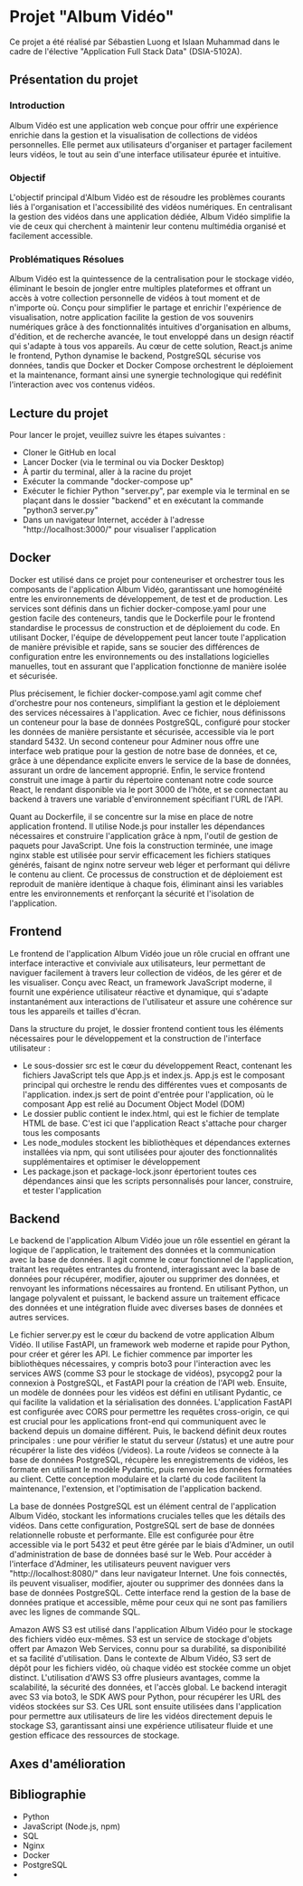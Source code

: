 # Projet "Album Vidéo"
 Ce projet a été réalisé par Sébastien Luong et Islaan Muhammad dans le cadre de l'élective "Application Full Stack Data" (DSIA-5102A).

## Présentation du projet

### Introduction
Album Vidéo est une application web conçue pour offrir une expérience enrichie dans la gestion et la visualisation de collections de vidéos personnelles. Elle permet aux utilisateurs d'organiser et partager facilement leurs vidéos, le tout au sein d'une interface utilisateur épurée et intuitive.

### Objectif
L'objectif principal d'Album Vidéo est de résoudre les problèmes courants liés à l'organisation et l'accessibilité des vidéos numériques. En centralisant la gestion des vidéos dans une application dédiée, Album Vidéo simplifie la vie de ceux qui cherchent à maintenir leur contenu multimédia organisé et facilement accessible.

### Problématiques Résolues

Album Vidéo est la quintessence de la centralisation pour le stockage vidéo, éliminant le besoin de jongler entre multiples plateformes et offrant un accès à votre collection personnelle de vidéos à tout moment et de n'importe où. Conçu pour simplifier le partage et enrichir l'expérience de visualisation, notre application facilite la gestion de vos souvenirs numériques grâce à des fonctionnalités intuitives d'organisation en albums, d'édition, et de recherche avancée, le tout enveloppé dans un design réactif qui s'adapte à tous vos appareils. Au cœur de cette solution, React.js anime le frontend, Python dynamise le backend, PostgreSQL sécurise vos données, tandis que Docker et Docker Compose orchestrent le déploiement et la maintenance, formant ainsi une synergie technologique qui redéfinit l'interaction avec vos contenus vidéos.

## Lecture du projet
Pour lancer le projet, veuillez suivre les étapes suivantes :
- Cloner le GitHub en local
- Lancer Docker (via le terminal ou via Docker Desktop)
- À partir du terminal, aller à la racine du projet
- Exécuter la commande "docker-compose up"
- Exécuter le fichier Python "server.py", par exemple via le terminal en se plaçant dans le dossier "backend" et en exécutant la commande "python3 server.py"
- Dans un navigateur Internet, accéder à l'adresse "http://localhost:3000/" pour visualiser l'application

## Docker
Docker est utilisé dans ce projet pour conteneuriser et orchestrer tous les composants de l'application Album Vidéo, garantissant une homogénéité entre les environnements de développement, de test et de production. Les services sont définis dans un fichier docker-compose.yaml pour une gestion facile des conteneurs, tandis que le Dockerfile pour le frontend standardise le processus de construction et de déploiement du code. En utilisant Docker, l'équipe de développement peut lancer toute l'application de manière prévisible et rapide, sans se soucier des différences de configuration entre les environnements ou des installations logicielles manuelles, tout en assurant que l'application fonctionne de manière isolée et sécurisée.

Plus précisement, le fichier docker-compose.yaml agit comme chef d'orchestre pour nos conteneurs, simplifiant la gestion et le déploiement des services nécessaires à l'application. Avec ce fichier, nous définissons un conteneur pour la base de données PostgreSQL, configuré pour stocker les données de manière persistante et sécurisée, accessible via le port standard 5432. Un second conteneur pour Adminer nous offre une interface web pratique pour la gestion de notre base de données, et ce, grâce à une dépendance explicite envers le service de la base de données, assurant un ordre de lancement approprié. Enfin, le service frontend construit une image à partir du répertoire contenant notre code source React, le rendant disponible via le port 3000 de l'hôte, et se connectant au backend à travers une variable d'environnement spécifiant l'URL de l'API.

Quant au Dockerfile, il se concentre sur la mise en place de notre application frontend. Il utilise Node.js pour installer les dépendances nécessaires et construire l'application grâce à npm, l'outil de gestion de paquets pour JavaScript. Une fois la construction terminée, une image nginx stable est utilisée pour servir efficacement les fichiers statiques générés, faisant de nginx notre serveur web léger et performant qui délivre le contenu au client. Ce processus de construction et de déploiement est reproduit de manière identique à chaque fois, éliminant ainsi les variables entre les environnements et renforçant la sécurité et l'isolation de l'application.

## Frontend
Le frontend de l'application Album Vidéo joue un rôle crucial en offrant une interface interactive et conviviale aux utilisateurs, leur permettant de naviguer facilement à travers leur collection de vidéos, de les gérer et de les visualiser. Conçu avec React, un framework JavaScript moderne, il fournit une expérience utilisateur réactive et dynamique, qui s'adapte instantanément aux interactions de l'utilisateur et assure une cohérence sur tous les appareils et tailles d'écran.

Dans la structure du projet, le dossier frontend contient tous les éléments nécessaires pour le développement et la construction de l'interface utilisateur :

- Le sous-dossier src est le cœur du développement React, contenant les fichiers JavaScript tels que App.js et index.js. App.js est le composant principal qui orchestre le rendu des différentes vues et composants de l'application. index.js sert de point d'entrée pour l'application, où le composant App est relié au Document Object Model (DOM)
- Le dossier public contient le index.html, qui est le fichier de template HTML de base. C'est ici que l'application React s'attache pour charger tous les composants
- Les node_modules stockent les bibliothèques et dépendances externes installées via npm, qui sont utilisées pour ajouter des fonctionnalités supplémentaires et optimiser le développement
- Les package.json et package-lock.jsonr épertorient toutes ces dépendances ainsi que les scripts personnalisés pour lancer, construire, et tester l'application

## Backend
Le backend de l'application Album Vidéo joue un rôle essentiel en gérant la logique de l'application, le traitement des données et la communication avec la base de données. Il agit comme le cœur fonctionnel de l'application, traitant les requêtes entrantes du frontend, interagissant avec la base de données pour récupérer, modifier, ajouter ou supprimer des données, et renvoyant les informations nécessaires au frontend. En utilisant Python, un langage polyvalent et puissant, le backend assure un traitement efficace des données et une intégration fluide avec diverses bases de données et autres services.

Le fichier server.py est le cœur du backend de votre application Album Vidéo. Il utilise FastAPI, un framework web moderne et rapide pour Python, pour créer et gérer les API. Le fichier commence par importer les bibliothèques nécessaires, y compris boto3 pour l'interaction avec les services AWS (comme S3 pour le stockage de vidéos), psycopg2 pour la connexion à PostgreSQL, et FastAPI pour la création de l'API web. Ensuite, un modèle de données pour les vidéos est défini en utilisant Pydantic, ce qui facilite la validation et la sérialisation des données. L'application FastAPI est configurée avec CORS pour permettre les requêtes cross-origin, ce qui est crucial pour les applications front-end qui communiquent avec le backend depuis un domaine différent. Puis, le backend définit deux routes principales : une pour vérifier le statut du serveur (/status) et une autre pour récupérer la liste des vidéos (/videos). La route /videos se connecte à la base de données PostgreSQL, récupère les enregistrements de vidéos, les formate en utilisant le modèle Pydantic, puis renvoie les données formatées au client. Cette conception modulaire et la clarté du code facilitent la maintenance, l'extension, et l'optimisation de l'application backend.

La base de données PostgreSQL est un élément central de l'application Album Vidéo, stockant les informations cruciales telles que les détails des vidéos. Dans cette configuration, PostgreSQL sert de base de données relationnelle robuste et performante. Elle est configurée pour être accessible via le port 5432 et peut être gérée par le biais d'Adminer, un outil d'administration de base de données basé sur le Web. Pour accéder à l'interface d'Adminer, les utilisateurs peuvent naviguer vers "http://localhost:8080/" dans leur navigateur Internet. Une fois connectés, ils peuvent visualiser, modifier, ajouter ou supprimer des données dans la base de données PostgreSQL. Cette interface rend la gestion de la base de données pratique et accessible, même pour ceux qui ne sont pas familiers avec les lignes de commande SQL.

Amazon AWS S3 est utilisé dans l'application Album Vidéo pour le stockage des fichiers vidéo eux-mêmes. S3 est un service de stockage d'objets offert par Amazon Web Services, connu pour sa durabilité, sa disponibilité et sa facilité d'utilisation. Dans le contexte de Album Vidéo, S3 sert de dépôt pour les fichiers vidéo, où chaque vidéo est stockée comme un objet distinct. L'utilisation d'AWS S3 offre plusieurs avantages, comme la scalabilité, la sécurité des données, et l'accès global. Le backend interagit avec S3 via boto3, le SDK AWS pour Python, pour récupérer les URL des vidéos stockées sur S3. Ces URL sont ensuite utilisées dans l'application pour permettre aux utilisateurs de lire les vidéos directement depuis le stockage S3, garantissant ainsi une expérience utilisateur fluide et une gestion efficace des ressources de stockage.

## Axes d'amélioration

## Bibliographie
- Python
- JavaScript (Node.js, npm)
- SQL
- Nginx
- Docker
- PostgreSQL
- 
